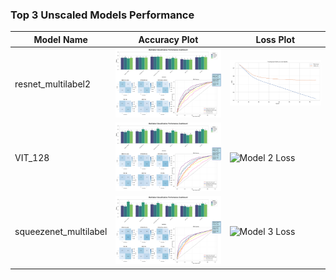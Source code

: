 ### Top 3 Unscaled Models Performance

| Model Name         | Accuracy Plot                      | Loss Plot                        |
|--------------------|----------------------------------|---------------------------------|
| resnet_multilabel2   | ![Model 1 Accuracy](performances/resnet_multilabel2.png)    | ![Model 1 Loss](performances/resnet_multilabel2_loss.png)   |
| VIT_128      | ![Model 2 Accuracy](performances/VIT_128.png)       | ![Model 2 Loss](performances/VIT_128_loss.png)      |
| squeezenet_multilabel| ![Model 3 Accuracy](performances/squeezenet_multilabel.png)| ![Model 3 Loss](performances/squeezenet_multilabel_loss.png) |
